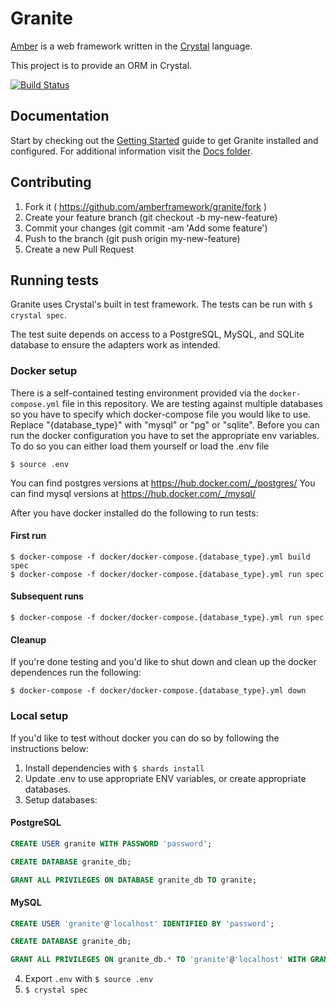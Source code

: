 # Granite

[Amber](https://github.com/amberframework/amber) is a web framework written in
the [Crystal](https://github.com/crystal-lang/crystal) language.

This project is to provide an ORM in Crystal.

[![Build Status](https://img.shields.io/travis/amberframework/granite.svg?maxAge=360)](https://travis-ci.org/amberframework/granite)

## Documentation

Start by checking out the [Getting Started](docs/getting_started.md) guide to get Granite installed and configured. For additional information visit the [Docs folder](docs/).

## Contributing

   1. Fork it ( https://github.com/amberframework/granite/fork )
   2. Create your feature branch (git checkout -b my-new-feature)
   3. Commit your changes (git commit -am 'Add some feature')
   4. Push to the branch (git push origin my-new-feature)
   5. Create a new Pull Request

   ## Running tests

   Granite uses Crystal's built in test framework. The tests can be run with `$ crystal spec`.

   The test suite depends on access to a PostgreSQL, MySQL, and SQLite database to ensure the adapters work as intended.

   ### Docker setup

   There is a self-contained testing environment provided via the `docker-compose.yml` file in this repository.
   We are testing against multiple databases so you have to specify which docker-compose file you would like to use.
   Replace "{database_type}" with "mysql" or "pg" or "sqlite". Before you can run the docker configuration you have to set the appropriate
   env variables. To do so you can either load them yourself or load the .env file

   ```
   $ source .env
   ```

   You can find postgres versions at https://hub.docker.com/_/postgres/
   You can find mysql versions at https://hub.docker.com/_/mysql/

   After you have docker installed do the following to run tests:

   #### First run

   ```
   $ docker-compose -f docker/docker-compose.{database_type}.yml build spec
   $ docker-compose -f docker/docker-compose.{database_type}.yml run spec
   ```

   #### Subsequent runs

   ```
   $ docker-compose -f docker/docker-compose.{database_type}.yml run spec
   ```

   #### Cleanup

   If you're done testing and you'd like to shut down and clean up the docker dependences run the following:

   ```
   $ docker-compose -f docker/docker-compose.{database_type}.yml down
   ```

   ### Local setup

   If you'd like to test without docker you can do so by following the instructions below:

   1. Install dependencies with `$ shards install `
   2. Update .env to use appropriate ENV variables, or create appropriate databases.
   3. Setup databases:

   #### PostgreSQL

   ```sql
   CREATE USER granite WITH PASSWORD 'password';

   CREATE DATABASE granite_db;

   GRANT ALL PRIVILEGES ON DATABASE granite_db TO granite;
   ```

   #### MySQL

   ```sql
   CREATE USER 'granite'@'localhost' IDENTIFIED BY 'password';

   CREATE DATABASE granite_db;

   GRANT ALL PRIVILEGES ON granite_db.* TO 'granite'@'localhost' WITH GRANT OPTION;
   ```

   4. Export `.env` with `$ source .env`
   5. `$ crystal spec`

